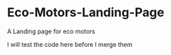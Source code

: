 # Eco-Motors-Landing-Page
A Landing page for eco motors

I will test the code here before I merge them
